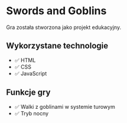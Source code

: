 # Swords and Goblins

Gra została stworzona jako projekt edukacyjny.

## Wykorzystane technologie
- ✅ HTML
- ✅ CSS
- ✅ JavaScript

## Funkcje gry
- ✅ Walki z goblinami w systemie turowym
- ✅ Tryb nocny



